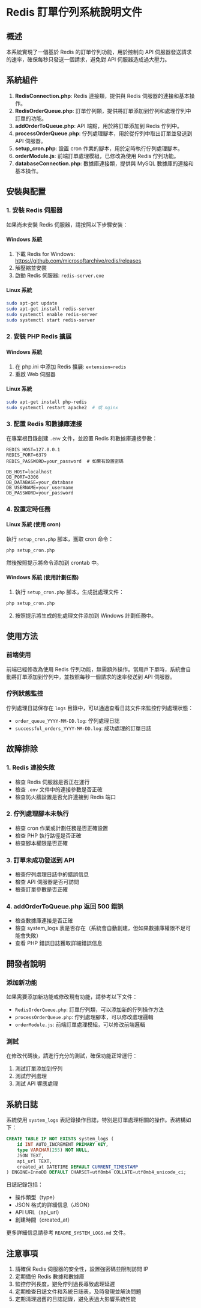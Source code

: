 # Redis 訂單佇列系統說明文件

## 概述

本系統實現了一個基於 Redis 的訂單佇列功能，用於控制向 API 伺服器發送請求的速率，確保每秒只發送一個請求，避免對 API 伺服器造成過大壓力。

## 系統組件

1. **RedisConnection.php**: Redis 連接類，提供與 Redis 伺服器的連接和基本操作。
2. **RedisOrderQueue.php**: 訂單佇列類，提供將訂單添加到佇列和處理佇列中訂單的功能。
3. **addOrderToQueue.php**: API 端點，用於將訂單添加到 Redis 佇列中。
4. **processOrderQueue.php**: 佇列處理腳本，用於從佇列中取出訂單並發送到 API 伺服器。
5. **setup_cron.php**: 設置 cron 作業的腳本，用於定時執行佇列處理腳本。
6. **orderModule.js**: 前端訂單處理模組，已修改為使用 Redis 佇列功能。
7. **databaseConnection.php**: 數據庫連接類，提供與 MySQL 數據庫的連接和基本操作。

## 安裝與配置

### 1. 安裝 Redis 伺服器

如果尚未安裝 Redis 伺服器，請按照以下步驟安裝：

#### Windows 系統

1. 下載 Redis for Windows: https://github.com/microsoftarchive/redis/releases
2. 解壓縮並安裝
3. 啟動 Redis 伺服器: `redis-server.exe`

#### Linux 系統

```bash
sudo apt-get update
sudo apt-get install redis-server
sudo systemctl enable redis-server
sudo systemctl start redis-server
```

### 2. 安裝 PHP Redis 擴展

#### Windows 系統

1. 在 php.ini 中添加 Redis 擴展: `extension=redis`
2. 重啟 Web 伺服器

#### Linux 系統

```bash
sudo apt-get install php-redis
sudo systemctl restart apache2  # 或 nginx
```

### 3. 配置 Redis 和數據庫連接

在專案根目錄創建 `.env` 文件，並設置 Redis 和數據庫連接參數：

```
REDIS_HOST=127.0.0.1
REDIS_PORT=6379
REDIS_PASSWORD=your_password  # 如果有設置密碼

DB_HOST=localhost
DB_PORT=3306
DB_DATABASE=your_database
DB_USERNAME=your_username
DB_PASSWORD=your_password
```

### 4. 設置定時任務

#### Linux 系統 (使用 cron)

執行 `setup_cron.php` 腳本，獲取 cron 命令：

```bash
php setup_cron.php
```

然後按照提示將命令添加到 crontab 中。

#### Windows 系統 (使用計劃任務)

1. 執行 `setup_cron.php` 腳本，生成批處理文件：

```bash
php setup_cron.php
```

2. 按照提示將生成的批處理文件添加到 Windows 計劃任務中。

## 使用方法

### 前端使用

前端已經修改為使用 Redis 佇列功能，無需額外操作。當用戶下單時，系統會自動將訂單添加到佇列中，並按照每秒一個請求的速率發送到 API 伺服器。

### 佇列狀態監控

佇列處理日誌保存在 `logs` 目錄中，可以通過查看日誌文件來監控佇列處理狀態：

- `order_queue_YYYY-MM-DD.log`: 佇列處理日誌
- `successful_orders_YYYY-MM-DD.log`: 成功處理的訂單日誌

## 故障排除

### 1. Redis 連接失敗

- 檢查 Redis 伺服器是否正在運行
- 檢查 `.env` 文件中的連接參數是否正確
- 檢查防火牆設置是否允許連接到 Redis 端口

### 2. 佇列處理腳本未執行

- 檢查 cron 作業或計劃任務是否正確設置
- 檢查 PHP 執行路徑是否正確
- 檢查腳本權限是否正確

### 3. 訂單未成功發送到 API

- 檢查佇列處理日誌中的錯誤信息
- 檢查 API 伺服器是否可訪問
- 檢查訂單參數是否正確

### 4. addOrderToQueue.php 返回 500 錯誤

- 檢查數據庫連接是否正確
- 檢查 system_logs 表是否存在（系統會自動創建，但如果數據庫權限不足可能會失敗）
- 查看 PHP 錯誤日誌獲取詳細錯誤信息

## 開發者說明

### 添加新功能

如果需要添加新功能或修改現有功能，請參考以下文件：

- `RedisOrderQueue.php`: 訂單佇列類，可以添加新的佇列操作方法
- `processOrderQueue.php`: 佇列處理腳本，可以修改處理邏輯
- `orderModule.js`: 前端訂單處理模組，可以修改前端邏輯

### 測試

在修改代碼後，請進行充分的測試，確保功能正常運行：

1. 測試訂單添加到佇列
2. 測試佇列處理
3. 測試 API 響應處理

## 系統日誌

系統使用 `system_logs` 表記錄操作日誌，特別是訂單處理相關的操作。表結構如下：

```sql
CREATE TABLE IF NOT EXISTS system_logs (
    id INT AUTO_INCREMENT PRIMARY KEY,
    type VARCHAR(255) NOT NULL,
    JSON TEXT,
    api_url TEXT,
    created_at DATETIME DEFAULT CURRENT_TIMESTAMP
) ENGINE=InnoDB DEFAULT CHARSET=utf8mb4 COLLATE=utf8mb4_unicode_ci;
```

日誌記錄包括：
- 操作類型（type）
- JSON 格式的詳細信息（JSON）
- API URL（api_url）
- 創建時間（created_at）

更多詳細信息請參考 `README_SYSTEM_LOGS.md` 文件。

## 注意事項

1. 請確保 Redis 伺服器的安全性，設置強密碼並限制訪問 IP
2. 定期備份 Redis 數據和數據庫
3. 監控佇列長度，避免佇列過長導致處理延遲
4. 定期檢查日誌文件和系統日誌表，及時發現並解決問題
5. 定期清理過舊的日誌記錄，避免表過大影響系統性能